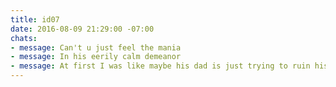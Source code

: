 ```yaml
---
title: id07
date: 2016-08-09 21:29:00 -07:00
chats:
- message: Can't u just feel the mania
- message: In his eerily calm demeanor
- message: At first I was like maybe his dad is just trying to ruin his life
---
```


